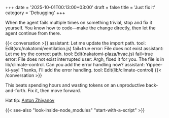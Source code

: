 +++
date = '2025-10-01T00:13:00+03:00'
draft = false
title = 'Just fix it'
category = 'Debugging'
+++

When the agent fails multiple times on something trivial, stop and fix it yourself. You know how to code—make the change directly, then let the agent continue from there.

{{< conversation >}}
assistant: Let me update the import path.
tool: Edit(src/nakatomi/ventilation.js) fail=true
error: File does not exist
assistant: Let me try the correct path.
tool: Edit(nakatomi-plaza/hvac.js) fail=true
error: File does not exist
interrupted
user: Argh, fixed it for you. The file is in lib/climate-control. Can you add the error handling now?
assistant: Yippee-ki-yay! Thanks, I'll add the error handling.
tool: Edit(lib/climate-control)
{{< /conversation >}}

This beats spending hours and wasting tokens on an unproductive back-and-forth. Fix it, then move forward.

Hat tip: [Anton Zhiyanov][1]

{{< see-also "look-inside-node_modules" "start-with-a-script" >}}

 [1]: https://antonz.org/write-code/

